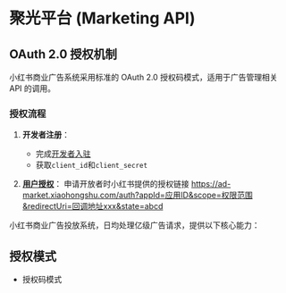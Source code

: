 # 聚光平台 (Marketing API)

## OAuth 2.0 授权机制

小红书商业广告系统采用标准的 OAuth 2.0 授权码模式，适用于广告管理相关 API 的调用。

### 授权流程

1. **开发者注册**：

   - 完成[开发者入驻](https://ad-market.xiaohongshu.com/docs-center?bizType=943&articleId=3180)
   - 获取`client_id`和`client_secret`

2. **[用户授权](https://ad-market.xiaohongshu.com/docs-center?bizType=943&articleId=2603)**：
   申请开放者时小红书提供的授权链接
   https://ad-market.xiaohongshu.com/auth?appId=应用ID&scope=权限范围&redirectUri=回调地址xxx&state=abcd

小红书商业广告投放系统，日均处理亿级广告请求，提供以下核心能力：

## 授权模式

- 授权码模式

